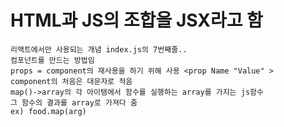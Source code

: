 # HTML과 JS의 조합을 JSX라고 함 
    리액트에서만 사용되는 개념 index.js의 7번째줄.. 
    컴포넌트를 만드는 방법임
    props = component의 재사용을 하기 위해 사용 <prop Name "Value" >
    component의 처음은 대문자로 적음
    map()->array의 각 아이템에서 함수를 실행하는 array를 가지는 js함수
    그 함수의 결과를 array로 가져다 줌
    ex) food.map(arg)